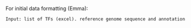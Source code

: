 
For initial data formatting (Emma):
  
    Input: list of TFs (excel). reference genome sequence and annotation
    
    
